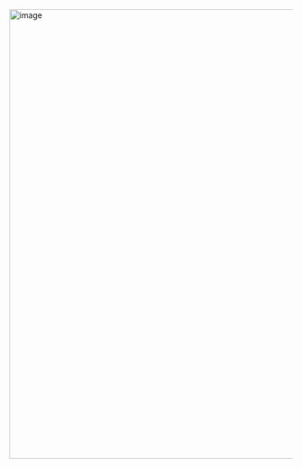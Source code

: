 <img width="799" alt="image" src="https://github.com/johnhcolani/Wheather_App_Jetpack_Compose/assets/91166301/3b3e351c-1896-4664-902d-0ac46bbae657">


